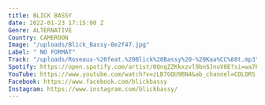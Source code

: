 ```yaml
---
title: BLICK BASSY
date: 2022-01-23 17:15:00 Z
Genre: ALTERNATIVE
Country: CAMEROON
Image: "/uploads/Blick_Bassy-0e2f47.jpg"
Label: " NO FORMAT"
Track: "/uploads/Roseaux-%20feat.%20Blick%20Bassy%20-%20Kaa%CC%88t.mp3"
Spotify: https://open.spotify.com/artist/0QnqZZKkxzvl9bnSJnoV8E?si=wa7PgQ7vQSS9RaPWN9rZ0A
YouTube: https://www.youtube.com/watch?v=zLB7GQU9BN4&ab_channel=COLORS
Facebook: https://www.facebook.com/blickbassy
Instagram: https://www.instagram.com/blickbassy/
---
```


